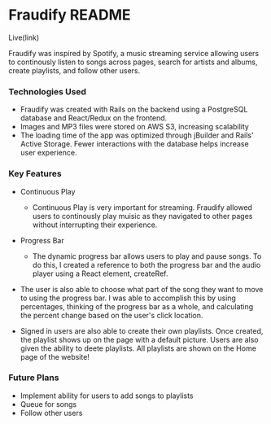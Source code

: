 # Fraudify README

Live(link)



Fraudify was inspired by Spotify, a music streaming service allowing users to continously listen to songs across pages, search for artists and albums, create playlists, and follow other users.


### Technologies Used
  + Fraudify was created with Rails on the backend using a PostgreSQL database and React/Redux on the frontend.
  + Images and MP3 files were stored on AWS S3, increasing scalability
  + The loading time of the app was optimized through jBuilder and Rails' Active Storage. Fewer interactions with the database helps increase user experience.
  
### Key Features
  + Continuous Play
    + Continuous Play is very important for streaming. Fraudify allowed users to continously play muisic as they navigated to other pages without interrupting their experience.
  + Progress Bar
    + The dynamic progress bar allows users to play and pause songs. To do this, I created a reference to both the progress bar and the audio player using a React element, createRef.
  
  + The user is also able to choose what part of the song they want to move to using the progress bar. I was able to accomplish this by using percentages, thinking of the progress bar as a whole, and calculating the percent change based on the user's click location.
  
  + Signed in users are also able to create their own playlists. Once created, the playlist shows up on the page with a default picture. Users are also given the ability to deete playlists. All playlists are shown on the Home page of the website! 
  
### Future Plans
  + Implement ability for users to add songs to playlists
  + Queue for songs
  + Follow other users

